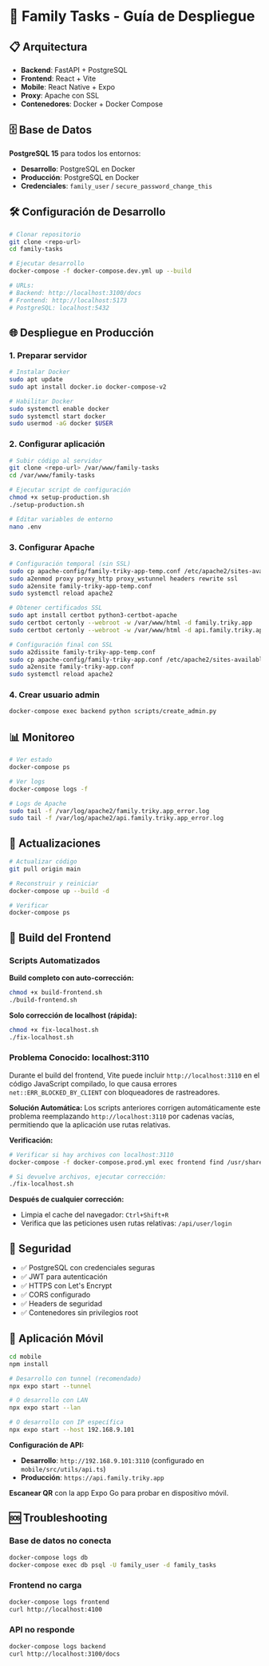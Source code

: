 # 🚀 Family Tasks - Guía de Despliegue

## 📋 Arquitectura

- **Backend**: FastAPI + PostgreSQL
- **Frontend**: React + Vite
- **Mobile**: React Native + Expo
- **Proxy**: Apache con SSL
- **Contenedores**: Docker + Docker Compose

## 🗄️ Base de Datos

**PostgreSQL 15** para todos los entornos:
- **Desarrollo**: PostgreSQL en Docker
- **Producción**: PostgreSQL en Docker
- **Credenciales**: `family_user` / `secure_password_change_this`

## 🛠️ Configuración de Desarrollo

```bash
# Clonar repositorio
git clone <repo-url>
cd family-tasks

# Ejecutar desarrollo
docker-compose -f docker-compose.dev.yml up --build

# URLs:
# Backend: http://localhost:3100/docs
# Frontend: http://localhost:5173
# PostgreSQL: localhost:5432
```

## 🌐 Despliegue en Producción

### 1. Preparar servidor

```bash
# Instalar Docker
sudo apt update
sudo apt install docker.io docker-compose-v2

# Habilitar Docker
sudo systemctl enable docker
sudo systemctl start docker
sudo usermod -aG docker $USER
```

### 2. Configurar aplicación

```bash
# Subir código al servidor
git clone <repo-url> /var/www/family-tasks
cd /var/www/family-tasks

# Ejecutar script de configuración
chmod +x setup-production.sh
./setup-production.sh

# Editar variables de entorno
nano .env
```

### 3. Configurar Apache

```bash
# Configuración temporal (sin SSL)
sudo cp apache-config/family-triky-app-temp.conf /etc/apache2/sites-available/
sudo a2enmod proxy proxy_http proxy_wstunnel headers rewrite ssl
sudo a2ensite family-triky-app-temp.conf
sudo systemctl reload apache2

# Obtener certificados SSL
sudo apt install certbot python3-certbot-apache
sudo certbot certonly --webroot -w /var/www/html -d family.triky.app
sudo certbot certonly --webroot -w /var/www/html -d api.family.triky.app

# Configuración final con SSL
sudo a2dissite family-triky-app-temp.conf
sudo cp apache-config/family-triky-app.conf /etc/apache2/sites-available/
sudo a2ensite family-triky-app.conf
sudo systemctl reload apache2
```

### 4. Crear usuario admin

```bash
docker-compose exec backend python scripts/create_admin.py
```

## 📊 Monitoreo

```bash
# Ver estado
docker-compose ps

# Ver logs
docker-compose logs -f

# Logs de Apache
sudo tail -f /var/log/apache2/family.triky.app_error.log
sudo tail -f /var/log/apache2/api.family.triky.app_error.log
```

## 🔄 Actualizaciones

```bash
# Actualizar código
git pull origin main

# Reconstruir y reiniciar
docker-compose up --build -d

# Verificar
docker-compose ps
```

## 🔧 Build del Frontend

### Scripts Automatizados

**Build completo con auto-corrección:**
```bash
chmod +x build-frontend.sh
./build-frontend.sh
```

**Solo corrección de localhost (rápida):**
```bash
chmod +x fix-localhost.sh
./fix-localhost.sh
```

### Problema Conocido: localhost:3110

Durante el build del frontend, Vite puede incluir `http://localhost:3110` en el código JavaScript compilado, lo que causa errores `net::ERR_BLOCKED_BY_CLIENT` con bloqueadores de rastreadores.

**Solución Automática:**
Los scripts anteriores corrigen automáticamente este problema reemplazando `http://localhost:3110` por cadenas vacías, permitiendo que la aplicación use rutas relativas.

**Verificación:**
```bash
# Verificar si hay archivos con localhost:3110
docker-compose -f docker-compose.prod.yml exec frontend find /usr/share/nginx/html/assets/ -name "index-*.js" -exec grep -l "localhost:3110" {} \;

# Si devuelve archivos, ejecutar corrección:
./fix-localhost.sh
```

**Después de cualquier corrección:**
- Limpia el cache del navegador: `Ctrl+Shift+R`
- Verifica que las peticiones usen rutas relativas: `/api/user/login`

## 🔐 Seguridad

- ✅ PostgreSQL con credenciales seguras
- ✅ JWT para autenticación
- ✅ HTTPS con Let's Encrypt
- ✅ CORS configurado
- ✅ Headers de seguridad
- ✅ Contenedores sin privilegios root

## 📱 Aplicación Móvil

```bash
cd mobile
npm install

# Desarrollo con tunnel (recomendado)
npx expo start --tunnel

# O desarrollo con LAN
npx expo start --lan

# O desarrollo con IP específica
npx expo start --host 192.168.9.101
```

**Configuración de API:**
- **Desarrollo**: `http://192.168.9.101:3110` (configurado en `mobile/src/utils/api.ts`)
- **Producción**: `https://api.family.triky.app`

**Escanear QR** con la app Expo Go para probar en dispositivo móvil.

## 🆘 Troubleshooting

### Base de datos no conecta
```bash
docker-compose logs db
docker-compose exec db psql -U family_user -d family_tasks
```

### Frontend no carga
```bash
docker-compose logs frontend
curl http://localhost:4100
```

### API no responde
```bash
docker-compose logs backend
curl http://localhost:3100/docs
```
